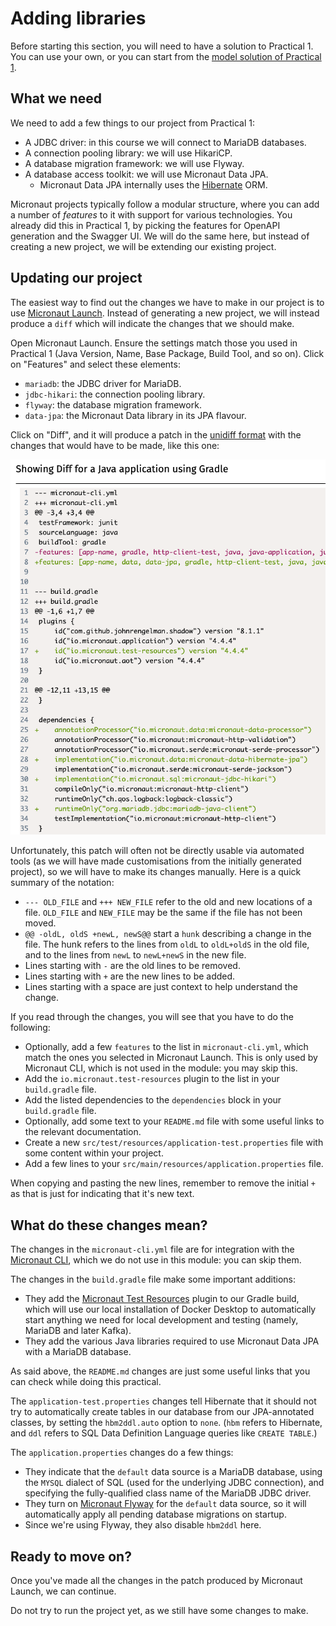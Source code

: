 # Adding libraries

Before starting this section, you will need to have a solution to Practical 1.
You can use your own, or you can start from the [model solution of Practical 1](../../solutions/practical1.zip).

## What we need

We need to add a few things to our project from Practical 1:

* A JDBC driver: in this course we will connect to MariaDB databases.
* A connection pooling library: we will use HikariCP.
* A database migration framework: we will use Flyway.
* A database access toolkit: we will use Micronaut Data JPA.
  * Micronaut Data JPA internally uses the [Hibernate](https://hibernate.org/) ORM.

Micronaut projects typically follow a modular structure, where you can add a number of *features* to it with support for various technologies.
You already did this in Practical 1, by picking the features for OpenAPI generation and the Swagger UI.
We will do the same here, but instead of creating a new project, we will be extending our existing project.

## Updating our project

The easiest way to find out the changes we have to make in our project is to use [Micronaut Launch](https://micronaut.io/launch/).
Instead of generating a new project, we will instead produce a `diff` which will indicate the changes that we should make.

Open Micronaut Launch.
Ensure the settings match those you used in Practical 1 (Java Version, Name, Base Package, Build Tool, and so on).
Click on "Features" and select these elements:

* `mariadb`: the JDBC driver for MariaDB.
* `jdbc-hikari`: the connection pooling library.
* `flyway`: the database migration framework.
* `data-jpa`: the Micronaut Data library in its JPA flavour.

Click on "Diff", and it will produce a patch in the [unidiff format](https://en.wikipedia.org/wiki/Diff#Unified_format) with the changes that would have to be made, like this one:

![Screenshot of patch produced by Micronaut Launch for database access](./launch-diff.png)

Unfortunately, this patch will often not be directly usable via automated tools (as we will have made customisations from the initially generated project), so we will have to make its changes manually.
Here is a quick summary of the notation:

* `--- OLD_FILE` and `+++ NEW_FILE` refer to the old and new locations of a file.
  `OLD_FILE` and `NEW_FILE` may be the same if the file has not been moved.
* `@@ -oldL, oldS +newL, newS@@` start a `hunk` describing a change in the file.
  The hunk refers to the lines from `oldL` to `oldL+oldS` in the old file, and to the lines from `newL` to `newL+newS` in the new file.
* Lines starting with `-` are the old lines to be removed.
* Lines starting with `+` are the new lines to be added.
* Lines starting with a space are just context to help understand the change.

If you read through the changes, you will see that you have to do the following:

* Optionally, add a few `features` to the list in `micronaut-cli.yml`, which match the ones you selected in Micronaut Launch. This is only used by Micronaut CLI, which is not used in the module: you may skip this.
* Add the `io.micronaut.test-resources` plugin to the list in your `build.gradle` file.
* Add the listed dependencies to the `dependencies` block in your `build.gradle` file.
* Optionally, add some text to your `README.md` file with some useful links to the relevant documentation.
* Create a new `src/test/resources/application-test.properties` file with some content within your project.
* Add a few lines to your `src/main/resources/application.properties` file.

When copying and pasting the new lines, remember to remove the initial `+` as that is just for indicating that it's new text.

## What do these changes mean?

The changes in the `micronaut-cli.yml` file are for integration with the [Micronaut CLI](https://docs.micronaut.io/latest/guide/#cli), which we do not use in this module: you can skip them.

The changes in the `build.gradle` file make some important additions:

* They add the [Micronaut Test Resources](https://micronaut-projects.github.io/micronaut-test-resources/latest/guide/) plugin to our Gradle build, which will use our local installation of Docker Desktop to automatically start anything we need for local development and testing (namely, MariaDB and later Kafka).
*  They add the various Java libraries required to use Micronaut Data JPA with a MariaDB database.

As said above, the `README.md` changes are just some useful links that you can check while doing this practical.

The `application-test.properties` changes tell Hibernate that it should not try to automatically create tables in our database from our JPA-annotated classes, by setting the `hbm2ddl.auto` option to `none`. (`hbm` refers to Hibernate, and `ddl` refers to SQL Data Definition Language queries like `CREATE TABLE`.)

The `application.properties` changes do a few things:

* They indicate that the `default` data source is a MariaDB database, using the `MYSQL` dialect of SQL (used for the underlying JDBC connection), and specifying the fully-qualified class name of the MariaDB JDBC driver.
* They turn on [Micronaut Flyway](https://micronaut-projects.github.io/micronaut-flyway/latest/guide/) for the `default` data source, so it will automatically apply all pending database migrations on startup.
* Since we're using Flyway, they also disable `hbm2ddl` here.

## Ready to move on?

Once you've made all the changes in the patch produced by Micronaut Launch, we can continue.

Do not try to run the project yet, as we still have some changes to make.
